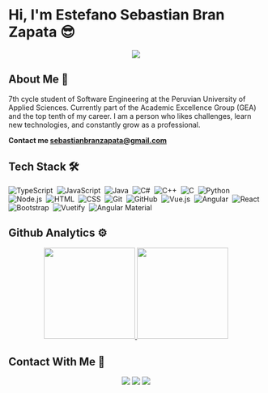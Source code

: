 # Hi, I'm Estefano Sebastian Bran Zapata 😎

<div align="center"> 
    <image src="https://i.pinimg.com/originals/e4/26/70/e426702edf874b181aced1e2fa5c6cde.gif">
</div>

## About Me 🧐

7th cycle student of Software Engineering at the Peruvian University of Applied Sciences. Currently part of the Academic Excellence Group (GEA) and the top tenth of my career. I am a person who likes challenges, learn new technologies, and constantly grow as a professional.

**Contact me <a>sebastianbranzapata@gmail.com</a>**

## Tech Stack 🛠️

![TypeScript](https://img.shields.io/badge/-TypeScript-05122A?style=flat&logo=TypeScript)&nbsp;
![JavaScript](https://img.shields.io/badge/-JavaScript-05122A?style=flat&logo=JavaScript)&nbsp;
![Java](https://img.shields.io/badge/-Java-05122A?style=flat&logo=Java&logoColor=FFA518)&nbsp;
![C#](https://img.shields.io/badge/-C%23-05122A?style=flat&logo=CSharp&logoColor=ac7ee1)&nbsp;
![C++](https://img.shields.io/badge/-C++-05122A?style=flat&logo=C%2B%2B&logoColor=00599C)&nbsp;
![C](https://img.shields.io/badge/-C-05122A?style=flat&logo=C&logoColor=00599C)&nbsp;
![Python](https://img.shields.io/badge/-Python-05122A?style=flat&logo=Python)&nbsp;
![Node.js](https://img.shields.io/badge/-Node.js-05122A?style=flat&logo=node.js)&nbsp;
![HTML](https://img.shields.io/badge/-HTML-05122A?style=flat&logo=HTML5)&nbsp;
![CSS](https://img.shields.io/badge/-CSS-05122A?style=flat&logo=CSS3&logoColor=1572B6)&nbsp;
![Git](https://img.shields.io/badge/-Git-05122A?style=flat&logo=git)&nbsp;
![GitHub](https://img.shields.io/badge/-GitHub-05122A?style=flat&logo=github)&nbsp;
![Vue.js](https://img.shields.io/badge/-Vue.js-05122A?style=flat&logo=Vue.js)&nbsp;
![Angular](https://img.shields.io/badge/-Angular-05122A?style=flat&logo=Angular&logoColor=FF0000)&nbsp;
![React](https://img.shields.io/badge/-React-05122A?style=flat&logo=react)&nbsp;
![Bootstrap](https://img.shields.io/badge/-Bootstrap-05122A?style=flat&logo=bootstrap&logoColor=563D7C)&nbsp;
![Vuetify](https://img.shields.io/badge/-Vuetify-05122A?style=flat&logo=Vuetify&logoColor=1867c0)&nbsp;
![Angular Material](https://img.shields.io/badge/-Angular%20Material-05122A?style=flat&logo=angular&logoColor=ff9100)&nbsp;

## Github Analytics ⚙️

<p align="center">
<a href="https://github.com/SebastianBran">
  <img height="180em" src="https://github-readme-stats-eight-theta.vercel.app/api?username=SebastianBran&show_icons=true&theme=algolia&include_all_commits=true&count_private=true"/>
  <img height="180em" src="https://github-readme-stats-eight-theta.vercel.app/api/top-langs/?username=SebastianBran&layout=compact&langs_count=8&theme=algolia"/>
</a>
</p>

## Contact With Me 💼

<p align="center">
<a href="https://linkedin.com/in/estefano-sebastian-bran-zapata-b577961b8"><img src="https://img.shields.io/badge/-Estefano%20Bran-0077B5?style=flat&logo=Linkedin&logoColor=white"/></a>
<a href="mailto:sebastianbranzapata@gmail.com"><img src="https://img.shields.io/badge/-sebastianbranzapata@gmail.com-D14836?style=flat&logo=Gmail&logoColor=white"/></a>
<a href="https://facebook.com/sebastianestefano.branzapata"><img src="https://img.shields.io/badge/-@Sebastian Bran Zapata-1877F2?style=flat&logo=Facebook&logoColor=white"/></a>
</p>
